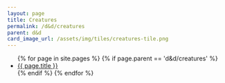 ```yaml
---
layout: page
title: Creatures
permalink: /d&d/creatures
parent: d&d
card_image_url: /assets/img/tiles/creatures-tile.png
---
```


<ul>
  {% for page in site.pages %}
    {% if page.parent == 'd&d/creatures' %}
      <li>
        <a class="page-link" href="{{ page.url | relative_url }}">
          {{ page.title }}
        </a>
      </li>
    {% endif %}
  {% endfor %}
</ul>
